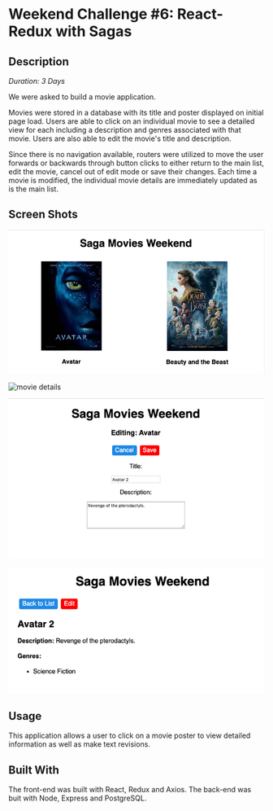 # Weekend Challenge #6: React-Redux with Sagas

## Description

*Duration: 3 Days*

We were asked to build a movie application. 

Movies were stored in a database with its title and poster displayed on initial page load. Users are able to click on an individual movie to see a detailed view for each including a description and genres associated with that movie. Users are also able to edit the movie's title and description.

Since there is no navigation available, routers were utilized to move the user forwards or backwards through button clicks to either return to the main list, edit the movie, cancel out of edit mode or save their changes. Each time a movie is modified, the individual movie details are immediately updated as is the main list.

## Screen Shots

![main display](/wireframes/main-display.png)

![movie details](/wireframes/move-details.png)

![edit movie](/wireframes/edit-movie.png)

![revised movie](/wireframes/revised-movie.png)

## Usage

This application allows a user to click on a movie poster to view detailed information as well as make text revisions.

## Built With

The front-end was built with React, Redux and Axios. The back-end was buit with Node, Express and PostgreSQL.

